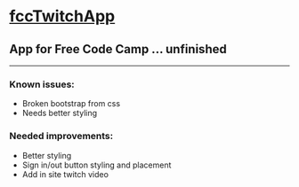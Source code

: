 # [fccTwitchApp](https://br3ntor.github.io/fccTwitchApp)
## App for Free Code Camp ... unfinished
---
### Known issues:
- Broken bootstrap from css
- Needs better styling
### Needed improvements:
- Better styling
- Sign in/out button styling and placement
- Add in site twitch video

